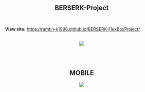 <h2 align="center"> BERSERK-Project </h2> 
<br> 

**View site:** https://ramtin-k1996.github.io/BERSERK-FlexBoxProject/
<br> <br>
<p align="center"> <img src=https://github.com/ramtin-K1996/BERSERK-FlexBoxProject/blob/main/images/WebsiteGif.gif?raw=true /></p> 
<br> 
<br> 

<h2 align="center"> MOBILE </h2> 

<p align="center"> <img src=https://media0.giphy.com/media/v1.Y2lkPTc5MGI3NjExbGppdGo0bzJqYWFjb256bmZtejNodGNtZ3V1amprdzB6cmxidWRiaiZlcD12MV9pbnRlcm5hbF9naWZfYnlfaWQmY3Q9Zw/qZmRpERM6jKRosHzhk/giphy.gif /></p> 
